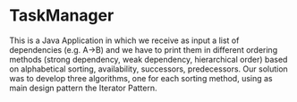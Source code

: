 # TaskManager 

This is a Java Application in which we receive as input a list of dependencies (e.g. A->B) and we have to print them in different ordering methods (strong dependency, weak dependency, hierarchical order) based on alphabetical sorting, availability, successors, predecessors. Our solution was to develop three algorithms, one for each sorting method, using as main design pattern the Iterator Pattern. 
